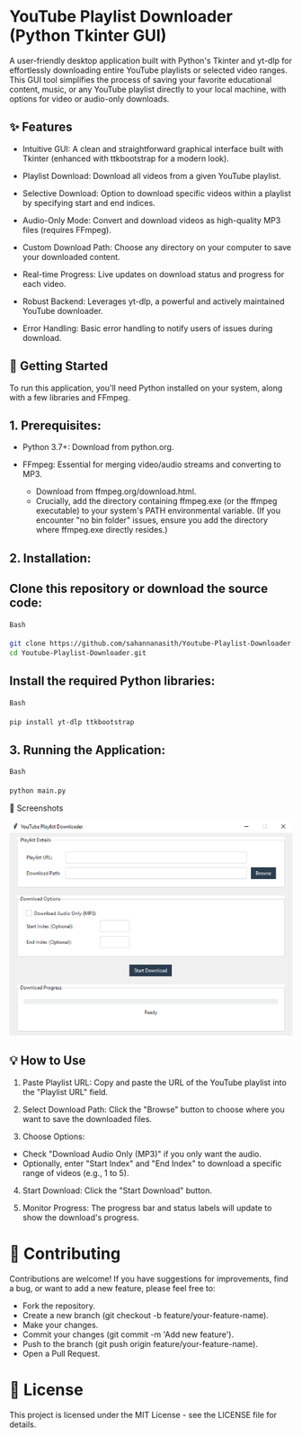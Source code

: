 # YouTube Playlist Downloader (Python Tkinter GUI)

A user-friendly desktop application built with Python's Tkinter and yt-dlp for effortlessly downloading entire YouTube playlists or selected video ranges. This GUI tool simplifies the process of saving your favorite educational content, music, or any YouTube playlist directly to your local machine, with options for video or audio-only downloads.

## ✨ Features

* Intuitive GUI: A clean and straightforward graphical interface built with Tkinter (enhanced with ttkbootstrap for a modern look).

* Playlist Download: Download all videos from a given YouTube playlist.

* Selective Download: Option to download specific videos within a playlist by specifying start and end indices.

* Audio-Only Mode: Convert and download videos as high-quality MP3 files (requires FFmpeg).

* Custom Download Path: Choose any directory on your computer to save your downloaded content.

* Real-time Progress: Live updates on download status and progress for each video.

* Robust Backend: Leverages yt-dlp, a powerful and actively maintained YouTube downloader.

* Error Handling: Basic error handling to notify users of issues during download.

## 🚀 Getting Started

To run this application, you'll need Python installed on your system, along with a few libraries and FFmpeg.

## 1. Prerequisites:

* Python 3.7+: Download from python.org.

* FFmpeg: Essential for merging video/audio streams and converting to MP3.
  * Download from ffmpeg.org/download.html.
  * Crucially, add the directory containing ffmpeg.exe (or the ffmpeg executable) to your system's PATH environmental variable. (If you encounter "no bin folder" issues, ensure you add the directory where ffmpeg.exe directly resides.)

## 2. Installation:

## Clone this repository or download the source code:

```bash
Bash

git clone https://github.com/sahannanasith/Youtube-Playlist-Downloader.git 
cd Youtube-Playlist-Downloader.git 
```

## Install the required Python libraries:

```bash
Bash

pip install yt-dlp ttkbootstrap
```

## 3. Running the Application:

```bash
Bash

python main.py
```

📸 Screenshots 

![My Logo](https://github.com/sahannanasith/Youtube-Playlist-Downloader/blob/main/GUI.PNG)

## 💡 How to Use

1. Paste Playlist URL: Copy and paste the URL of the YouTube playlist into the "Playlist URL" field.

2. Select Download Path: Click the "Browse" button to choose where you want to save the downloaded files.

3. Choose Options:
 - Check "Download Audio Only (MP3)" if you only want the audio.
 - Optionally, enter "Start Index" and "End Index" to download a specific range of videos (e.g., 1 to 5).

4. Start Download: Click the "Start Download" button.

5. Monitor Progress: The progress bar and status labels will update to show the download's progress.

# 🤝 Contributing

Contributions are welcome! If you have suggestions for improvements, find a bug, or want to add a new feature, please feel free to:
* Fork the repository.
* Create a new branch (git checkout -b feature/your-feature-name).
* Make your changes.
* Commit your changes (git commit -m 'Add new feature').
* Push to the branch (git push origin feature/your-feature-name).
* Open a Pull Request.

# 📜 License

This project is licensed under the MIT License - see the LICENSE file for details.

